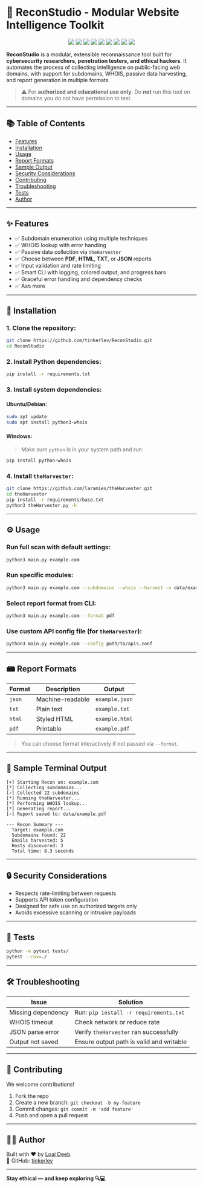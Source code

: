 # 🚀 ReconStudio - Modular Website Intelligence Toolkit

<p align="center">
  <img src="https://img.shields.io/badge/Bash-Toolkit-black?style=flat-square&logo=gnubash"/>
  <img src="https://img.shields.io/badge/Nmap-FullScan-blue?style=flat-square"/>
  <img src="https://img.shields.io/badge/OSINT-Passive-green?style=flat-square"/>
  <img src="https://img.shields.io/badge/Red%20Team-Offensive-important?style=flat-square"/>
  <img src="https://img.shields.io/badge/Recon-Phase1-critical?style=flat-square&logo=airplayaudio"/>
  <img src="https://img.shields.io/badge/Service-Version%20Detection-blue?style=flat-square"/>
  <img src="https://img.shields.io/badge/Curl-Manual%20Testing-black?style=flat-square&logo=curl"/>
  <img src="https://img.shields.io/badge/No-Frameworks-success?style=flat-square"/>
  <img src="https://img.shields.io/badge/Ethical-Use%20Only-green?style=flat-square"/>
</p>

**ReconStudio** is a modular, extensible reconnaissance tool built for **cybersecurity researchers, penetration testers, and ethical hackers**. It automates the process of collecting intelligence on public-facing web domains, with support for subdomains, WHOIS, passive data harvesting, and report generation in multiple formats.

> ⚠️ For **authorized and educational use only**. Do **not** run this tool on domains you do not have permission to test.

---

## 📚 Table of Contents

- [Features](#-features)
- [Installation](#-installation)
- [Usage](#-usage)
- [Report Formats](#-report-formats)
- [Sample Output](#-sample-output)
- [Security Considerations](#-security-considerations)
- [Contributing](#-contributing)
- [Troubleshooting](#-troubleshooting)
- [Tests](#-tests)
- [Author](#-author)

---

## ✨ Features

- ✅ Subdomain enumeration using multiple techniques
- ✅ WHOIS lookup with error handling
- ✅ Passive data collection via `theHarvester`
- ✅ Choose between **PDF**, **HTML**, **TXT**, or **JSON** reports
- ✅ Input validation and rate limiting
- ✅ Smart CLI with logging, colored output, and progress bars
- ✅ Graceful error handling and dependency checks
- ✅ Aמג more

---

## 💾 Installation

### 1. Clone the repository:
```bash
git clone https://github.com/tinkerlev/ReconStudio.git
cd ReconStudio
```

### 2. Install Python dependencies:
```bash
pip install -r requirements.txt
```

### 3. Install system dependencies:

#### Ubuntu/Debian:
```bash
sudo apt update
sudo apt install python3-whois
```

#### Windows:
> Make sure `python` is in your system path and run:
```bash
pip install python-whois
```

### 4. Install `theHarvester`:
```bash
git clone https://github.com/laramies/theHarvester.git
cd theHarvester
pip install -r requirements/base.txt
python3 theHarvester.py -h
```

---

## ⚙️ Usage

### Run full scan with default settings:
```bash
python3 main.py example.com
```

### Run specific modules:
```bash
python3 main.py example.com --subdomains --whois --harvest -o data/example
```

### Select report format from CLI:
```bash
python3 main.py example.com --format pdf
```

### Use custom API config file (for `theHarvester`):
```bash
python3 main.py example.com --config path/to/apis.conf
```

---

## 📾 Report Formats

| Format | Description | Output |
|--------|-------------|--------|
| `json` | Machine-readable | `example.json` |
| `txt`  | Plain text | `example.txt` |
| `html` | Styled HTML | `example.html` |
| `pdf`  | Printable | `example.pdf` |

> You can choose format interactively if not passed via `--format`.

---

## 📸 Sample Terminal Output
```
[+] Starting Recon on: example.com
[*] Collecting subdomains...
[✓] Collected 22 subdomains
[*] Running theHarvester...
[*] Performing WHOIS lookup...
[*] Generating report...
[✓] Report saved to: data/example.pdf

--- Recon Summary ---
  Target: example.com
  Subdomains found: 22
  Emails harvested: 5
  Hosts discovered: 3
  Total time: 8.3 seconds
```

---

## 🔒 Security Considerations

- Respects rate-limiting between requests
- Supports API token configuration
- Designed for safe use on authorized targets only
- Avoids excessive scanning or intrusive payloads

---

## 🥪 Tests

```bash
python -m pytest tests/
pytest --cov=./
```

---

## 🛠️ Troubleshooting

| Issue | Solution |
|-------|----------|
| Missing dependency | Run: `pip install -r requirements.txt` |
| WHOIS timeout | Check network or reduce rate |
| JSON parse error | Verify `theHarvester` ran successfully |
| Output not saved | Ensure output path is valid and writable |

---

## 🤝 Contributing

We welcome contributions!

1. Fork the repo
2. Create a new branch: `git checkout -b my-feature`
3. Commit changes: `git commit -m 'add feature'`
4. Push and open a pull request

---

## 👨‍💻 Author

Built with ❤️ by [Loai Deeb](https://www.linkedin.com/in/loai-deeb/)  
🔗 GitHub: [tinkerlev](https://github.com/tinkerlev/ReconStudio)

---

**Stay ethical — and keep exploring 🔍💻**

